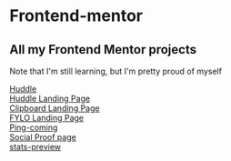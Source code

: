# Frontend-mentor
## All my Frontend Mentor projects<br>
<p>Note that I'm still learning, but I'm pretty proud of myself</p>
<a href="https://luisgrange.github.io/Frontend-mentor/huddle/">Huddle</a><br>
<a href="https://luisgrange.github.io/Frontend-mentor/huddle-lp/">Huddle Landing Page</a><br>
<a href="https://luisgrange.github.io/Frontend-mentor/clipboard-lp/">Clipboard Landing Page</a><br>
<a href="https://luisgrange.github.io/Frontend-mentor/fylo-lp/">FYLO Landing Page</a><br>
<a href="https://luisgrange.github.io/Frontend-mentor/ping-coming/">Ping-coming</a><br>
<a href="https://luisgrange.github.io/Frontend-mentor/social-proof/">Social Proof page</a><br>
<a href="https://luisgrange.github.io/Frontend-mentor/stats-preview/">stats-preview</a><br>
